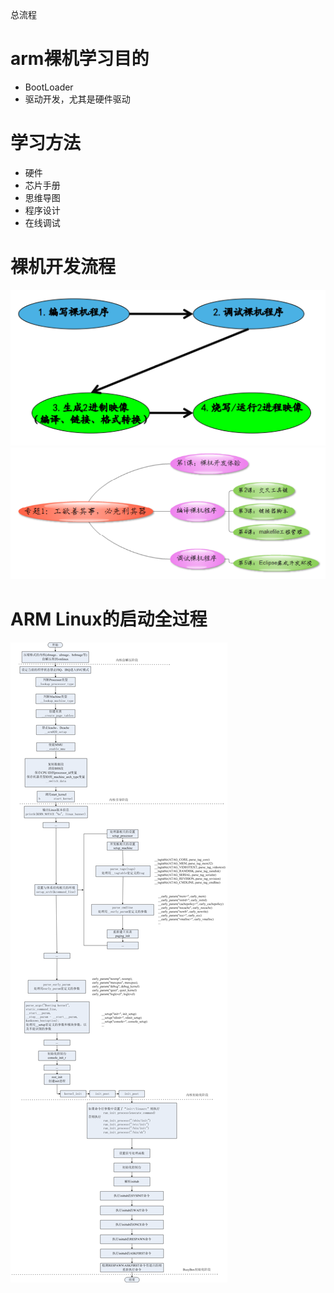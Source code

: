 总流程

# arm裸机学习目的
- BootLoader
- 驱动开发，尤其是硬件驱动

# 学习方法
- 硬件
- 芯片手册
- 思维导图
- 程序设计
- 在线调试

# 裸机开发流程  
![](../photo/Pasted%20image%2020230421100823.png)
![](../photo/Pasted%20image%2020230421100919.png)

# ARM Linux的启动全过程
![](../photo/Pasted%20image%2020230424190444.png)